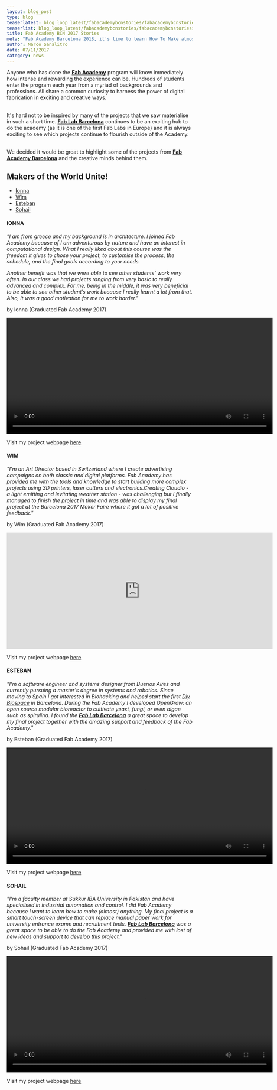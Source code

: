 ```yaml
---
layout: blog_post
type: blog
teaserlatest: blog_loop_latest/fabacademybcnstories/fabacademybcnstoriessmall.jpg
teaserlist: blog_loop_latest/fabacademybcnstories/fabacademybcnstoriessmall.jpg
title: Fab Academy BCN 2017 Stories
meta: "Fab Academy Barcelona 2018, it's time to learn How To Make almost Anything! Learn more about the Fab Academy Adventure directly from the Students Fab Academy BCN 2017!"
author: Marco Sanalitro
date: 07/11/2017 
category: news
---
```


<p>Anyone who has done the <strong><a href="https://fablabbcn.org/fab_academy_18.html">Fab Academy</a></strong> program will know immediately how intense and rewarding the experience can be. Hundreds of students enter the program each year from a myriad of backgrounds and professions. All share a common curiosity to harness the power of digital fabrication in exciting and creative ways.
<br/>
<br/>

It's hard not to be inspired by many of the projects that we saw materialise in such a short time. <strong><a href="https://fablabbcn.org/index.html">Fab Lab Barcelona</a></strong> continues to be an exciting hub to do the academy (as it is one of the first Fab Labs in Europe) and it is always exciting to see which projects continue to flourish outside of the Academy.
<br/>
<br/>

We decided it would be great to highlight some of the projects from <strong><a href="https://fablabbcn.org/fab_academy_18.html">Fab Academy Barcelona</a></strong> and the creative minds behind them.</p>

<h2>Makers of the World Unite!</h2>

<ul>
  <li><a href="#ionna">Ionna</a></li>
  <li><a href="#wim">Wim</a></li>
  <li><a href="#esteban">Esteban</a></li>
  <li><a href="#sohail">Sohail</a></li>
</ul>

<div id="ionna">
<h4>IONNA</h4>
    
<!---------------<img src= "http://www.fablabbcn.org/img/blog/blog_loop_latest/fabacademybcnstories/ionna.jpg" align="left" style="height: auto;
width: auto;
max-width: 300px;
max-height: 300px;">
<br><br/>--------------->

<p><i>"I am from greece and my background is in architecture. I joined Fab Academy because of I am adventurous by nature and have an interest in computational design. What I really liked about this course was the freedom it gives to chose your project, to customise the process, the schedule, and the final goals according to your needs.

  <br/>

Another benefit was that we were able to see other students' work very often. In our class we had projects ranging from very basic to really advanced and complex. For me, being in the middle, it was very beneficial to be able to see other student’s work because I really learnt a lot from that. Also, it was a good motivation for me to work harder."</i></p>

<p>by Ionna (Graduated Fab Academy 2017)</p>

<video width="720" height="315" controls><source src="http://archive.fabacademy.org/archives/2017/fablabbcn/students/91/presentation.mp4" type="video/mp4"></video>

<p>Visit my project webpage <a href="http://archive.fabacademy.org/archives/2017/fablabbcn/students/91/finalProject.html" target="_blank">here</a></p>
</div>
<div id="wim">
<h4>WIM</h4>

<!---------------<img src= "http://www.fablabbcn.org/img/blog/blog_loop_latest/fabacademybcnstories/wim.jpg" align="left" style="height: auto;
width: auto;
max-width: 300px;
max-height: 300px;">
<br><br/>--------------->

<p><i>"I'm an Art Director based in Switzerland where I create advertising campaigns on both classic and digital platforms. Fab Academy has provided me with the tools and knowledge to start building more complex projects using 3D printers, laser cutters and electronics.Creating Cloudio - a light emitting and levitating weather station - was challenging but I finally managed to finish the project in time and was able to display my final project at the Barcelona 2017 Maker Faire where it got a lot of positive feedback."</i></p>

<p>by Wim (Graduated Fab Academy 2017)</p>

<iframe src="https://player.vimeo.com/video/222731527" width="720" height="315" frameborder="0" webkitallowfullscreen mozallowfullscreen allowfullscreen></iframe>

<p>Visit my project webpage <a href="http://archive.fabacademy.org/archives/2017/fablabbcn/students/4/finalproject.html" target="_blank">here</a></p>

</div>

<div id="esteban">
<h4>ESTEBAN</h4>

<!---------------<img src= "http://www.fablabbcn.org/img/blog/blog_loop_latest/fabacademybcnstories/esteban.jpg" align="left" style="height: auto;
width: auto;
max-width: 300px;
max-height: 300px;">
<br><br/>--------------->

<p><i>"I'm a software engineer and systems designer from Buenos Aires and currently pursuing a master's degree in systems and robotics. Since moving to Spain I got interested in Biohacking and helped start the first <a href="http://www.diybcn.org/" target="_blank">Diy Biospace</a> in Barcelona. During the Fab Academy I developed OpenGrow: an open source modular bioreactor to cultivate yeast, fungi, or even algae such as spirulina. I found the <strong><a href="https://fablabbcn.org/index.html">Fab Lab Barcelona</a></strong> a great space to develop my final project together with the amazing support and feedback of the Fab Academy."</i></p>

<p>by Esteban (Graduated Fab Academy 2017)</p>

<video width="720" height="315" controls><source src="http://archive.fabacademy.org/archives/2017/fablabbcn/students/271/presentation.mp4" type="video/mp4"></video>
<p>Visit my project webpage <a href="http://archive.fabacademy.org/archives/2017/fablabbcn/students/271/project/" target="_blank">here</a></p>

</div>

<div id="sohail">
<h4>SOHAIL</h4>

<!---------------<img src= "http://www.fablabbcn.org/img/blog/blog_loop_latest/fabacademybcnstories/sohail.jpg" align="left" style="height: auto;
width: auto;
max-width: 300px;
max-height: 300px;"> 
<br><br/>--------------->

<p><i>"I’m a faculty member at Sukkur IBA University in Pakistan and have specialised in industrial automation and control. I did Fab Academy because I want to learn how to make (almost) anything. My final project is a smart touch-screen device that can replace manual paper work for university entrance exams and recruitment tests. <strong><a href="https://fablabbcn.org/index.html">Fab Lab Barcelona</a></strong> was a great space to be able to do the Fab Academy and provided me with lost of new ideas and support to develop this project."</i></p>

<p>by Sohail (Graduated Fab Academy 2017)</p>

<video width="720" height="315" controls><source src="http://archive.fabacademy.org/archives/2017/fablabbcn/students/342/presentation.mp4" type="video/mp4"></video>

<p>Visit my project webpage <a href="http://archive.fabacademy.org/archives/2017/fablabbcn/students/342/final_project.html" target="_blank">here</a></p>

</div>
